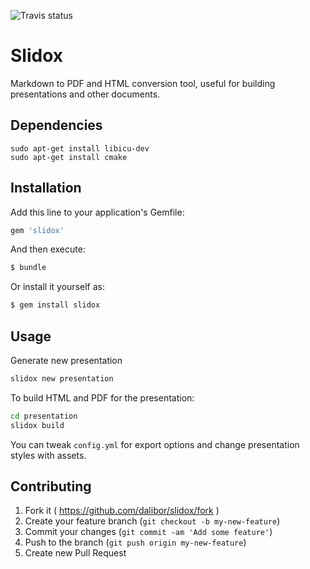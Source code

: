 ![Travis status](https://travis-ci.org/dalibor/slidox.png)

# Slidox

Markdown to PDF and HTML conversion tool, useful for building presentations and other documents.

## Dependencies

```
sudo apt-get install libicu-dev
sudo apt-get install cmake
```

## Installation

Add this line to your application's Gemfile:

```ruby
gem 'slidox'
```

And then execute:

```bash
$ bundle
```

Or install it yourself as:

```bash
$ gem install slidox
```

## Usage

Generate new presentation

```bash
slidox new presentation
```

To build HTML and PDF for the presentation:

```bash
cd presentation
slidox build
```

You can tweak `config.yml` for export options and change presentation styles with assets.


## Contributing

1. Fork it ( https://github.com/dalibor/slidox/fork )
2. Create your feature branch (`git checkout -b my-new-feature`)
3. Commit your changes (`git commit -am 'Add some feature'`)
4. Push to the branch (`git push origin my-new-feature`)
5. Create new Pull Request
